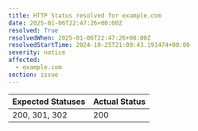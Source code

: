 ```yaml
---
title: HTTP Status resolved for example.com
date: 2025-01-06T22:47:26+00:00Z
resolved: True
resolvedWhen: 2025-01-06T22:47:26+00:00Z
resolvedStartTime: 2024-10-25T21:09:43.191474+00:00
severity: notice
affected:
  - example.com
section: issue
---
```


| Expected Statuses | Actual Status  |
|-------------------|----------------|
| 200, 301, 302 | 200 |

